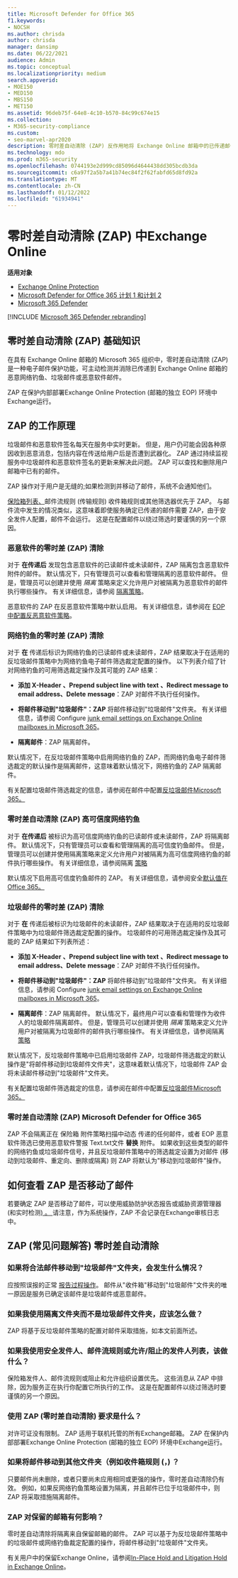 ```yaml
---
title: Microsoft Defender for Office 365
f1.keywords:
- NOCSH
ms.author: chrisda
author: chrisda
manager: dansimp
ms.date: 06/22/2021
audience: Admin
ms.topic: conceptual
ms.localizationpriority: medium
search.appverid:
- MOE150
- MED150
- MBS150
- MET150
ms.assetid: 96deb75f-64e8-4c10-b570-84c99c674e15
ms.collection:
- M365-security-compliance
ms.custom:
- seo-marvel-apr2020
description: 零时差自动清除 (ZAP) 反作用地将 Exchange Online 邮箱中的已传递邮件移动到垃圾邮件文件夹或隔离邮箱，这些邮件在传递后被识别为垃圾邮件、网络钓鱼或包含恶意软件。
ms.technology: mdo
ms.prod: m365-security
ms.openlocfilehash: 0744193e2d999cd85096d4644438dd305bcdb3da
ms.sourcegitcommit: c6a97f2a5b7a41b74ec84f2f62fabfd65d8fd92a
ms.translationtype: MT
ms.contentlocale: zh-CN
ms.lasthandoff: 01/12/2022
ms.locfileid: "61934941"
---
```

# <a name="zero-hour-auto-purge-zap-in-exchange-online"></a>零时差自动清除 (ZAP) 中Exchange Online

**适用对象**
- [Exchange Online Protection](exchange-online-protection-overview.md)
- [Microsoft Defender for Office 365 计划 1 和计划 2](defender-for-office-365.md)
- [Microsoft 365 Defender](../defender/microsoft-365-defender.md)

[!INCLUDE [Microsoft 365 Defender rebranding](../includes/microsoft-defender-for-office.md)]

## <a name="zero-hour-auto-purge-zap-basics"></a>零时差自动清除 (ZAP) 基础知识

在具有 Exchange Online 邮箱的 Microsoft 365 组织中，零时差自动清除 (ZAP) 是一种电子邮件保护功能，可主动检测并消除已传递到 Exchange Online 邮箱的恶意网络钓鱼、垃圾邮件或恶意软件邮件。

ZAP 在保护内部部署Exchange Online Protection (邮箱的独立 EOP) 环境中Exchange运行。

## <a name="how-zap-works"></a>ZAP 的工作原理

垃圾邮件和恶意软件签名每天在服务中实时更新。 但是，用户仍可能会因各种原因收到恶意消息，包括内容在传送给用户后是否遭到武器化。 ZAP 通过持续监视服务中垃圾邮件和恶意软件签名的更新来解决此问题。 ZAP 可以查找和删除用户邮箱中已有的邮件。

ZAP 操作对于用户是无缝的;如果检测到并移动了邮件，系统不会通知他们。

[保险箱列表、](create-safe-sender-lists-in-office-365.md)邮件流规则 (传输规则) 收件箱规则或其他筛选器优先于 ZAP。 与邮件流中发生的情况类似，这意味着即使服务确定已传递的邮件需要 ZAP，由于安全发件人配置，邮件不会运行。 这是在配置邮件以绕过筛选时要谨慎的另一个原因。

### <a name="zero-hour-auto-purge-zap-for-malware"></a>恶意软件的零时差 (ZAP) 清除

对于 **在传递后** 发现包含恶意软件的已读邮件或未读邮件，ZAP 隔离包含恶意软件附件的邮件。 默认情况下，只有管理员可以查看和管理隔离的恶意软件邮件。 但是，管理员可以创建并使用 _隔离_ 策略来定义允许用户对被隔离为恶意软件的邮件执行哪些操作。 有关详细信息，请参阅 [隔离策略](quarantine-policies.md)。

恶意软件的 ZAP 在反恶意软件策略中默认启用。 有关详细信息，请参阅在 [EOP 中配置反恶意软件策略](configure-anti-malware-policies.md)。

### <a name="zero-hour-auto-purge-zap-for-phishing"></a>网络钓鱼的零时差 (ZAP) 清除

对于 **在** 传递后标识为网络钓鱼的已读邮件或未读邮件，ZAP 结果取决于在适用的反垃圾邮件策略中为网络钓鱼电子邮件筛选裁定配置的操作。 以下列表介绍了针对网络钓鱼的可用筛选裁定操作及其可能的 ZAP 结果：

- **添加 X-Header** **、Prepend subject line with text** **、Redirect message to email address、Delete** **message**：ZAP 对邮件不执行任何操作。

- **将邮件移动到"垃圾邮件"：ZAP** 将邮件移动到"垃圾邮件"文件夹。 有关详细信息，请参阅 Configure [junk email settings on Exchange Online mailboxes in Microsoft 365](configure-junk-email-settings-on-exo-mailboxes.md)。

- **隔离邮件**：ZAP 隔离邮件。

默认情况下，在反垃圾邮件策略中启用网络钓鱼的 ZAP，而网络钓鱼电子邮件筛选裁定的默认操作是隔离邮件，这意味着默认情况下，网络钓鱼的 ZAP 隔离邮件。

有关配置垃圾邮件筛选裁定的信息，请参阅在邮件中配置[反垃圾邮件Microsoft 365。](configure-your-spam-filter-policies.md)

### <a name="zero-hour-auto-purge-zap-for-high-confidence-phishing"></a>零时差自动清除 (ZAP) 高可信度网络钓鱼

对于 **在传递后** 被标识为高可信度网络钓鱼的已读邮件或未读邮件，ZAP 将隔离邮件。 默认情况下，只有管理员可以查看和管理隔离的高可信度钓鱼邮件。 但是，管理员可以创建并使用隔离策略来定义允许用户对被隔离为高可信度网络钓鱼的邮件执行哪些操作。 有关详细信息，请参阅隔离 [策略](quarantine-policies.md)

默认情况下启用高可信度钓鱼邮件的 ZAP。 有关详细信息，请参阅安全[默认值在Office 365。](secure-by-default.md)

### <a name="zero-hour-auto-purge-zap-for-spam"></a>垃圾邮件的零时差 (ZAP) 清除

对于 **在** 传递后被标识为垃圾邮件的未读邮件，ZAP 结果取决于在适用的反垃圾邮件策略中为垃圾邮件筛选裁定配置的操作。 垃圾邮件的可用筛选裁定操作及其可能的 ZAP 结果如下列表所述：

- **添加 X-Header** **、Prepend subject line with text** **、Redirect message to email address、Delete** **message**：ZAP 对邮件不执行任何操作。

- **将邮件移动到"垃圾邮件"：ZAP** 将邮件移动到"垃圾邮件"文件夹。 有关详细信息，请参阅 Configure [junk email settings on Exchange Online mailboxes in Microsoft 365](configure-junk-email-settings-on-exo-mailboxes.md)。

- **隔离邮件**：ZAP 隔离邮件。 默认情况下，最终用户可以查看和管理作为收件人的垃圾邮件隔离邮件。 但是，管理员可以创建并使用 _隔离_ 策略来定义允许用户对被隔离为垃圾邮件的邮件执行哪些操作。 有关详细信息，请参阅隔离 [策略](quarantine-policies.md)

默认情况下，反垃圾邮件策略中已启用垃圾邮件 ZAP，垃圾邮件筛选裁定的默认操作是"将邮件移动到垃圾邮件文件夹"，这意味着默认情况下，垃圾邮件 ZAP 会将未读邮件移动到"垃圾邮件"文件夹。 

有关配置垃圾邮件筛选裁定的信息，请参阅在邮件中配置[反垃圾邮件Microsoft 365。](configure-your-spam-filter-policies.md)

### <a name="zero-hour-auto-purge-zap-considerations-for-microsoft-defender-for-office-365"></a>零时差自动清除 (ZAP) Microsoft Defender for Office 365

ZAP 不会隔离正在 保险箱 附件策略扫描中动态 [](safe-attachments.md#dynamic-delivery-in-safe-attachments-policies)传递的任何邮件，或者 EOP 恶意软件筛选已使用恶意软件警报 Text.txt文件 **替换** 附件。 如果收到这些类型的邮件的网络钓鱼或垃圾邮件信号，并且反垃圾邮件策略中的筛选裁定设置为对邮件 (移动到垃圾邮件、重定向、删除或隔离) 则 ZAP 将默认为"移动到垃圾邮件"操作。

## <a name="how-to-see-if-zap-moved-your-message"></a>如何查看 ZAP 是否移动了邮件

若要确定 ZAP 是否移动了邮件，可以使用威胁防护[](view-email-security-reports.md#threat-protection-status-report)状态报告或威胁资源管理器 (和实时检测[) 。 ](threat-explorer.md) 请注意，作为系统操作，ZAP 不会记录在Exchange审核日志中。

## <a name="zero-hour-auto-purge-zap-faq"></a>ZAP (常见问题解答) 零时差自动清除

### <a name="what-happens-if-a-legitimate-message-is-moved-to-the-junk-email-folder"></a>如果将合法邮件移动到"垃圾邮件"文件夹，会发生什么情况？

应按照误报的正常 [报告过程操作](report-junk-email-messages-to-microsoft.md)。 邮件从"收件箱"移动到"垃圾邮件"文件夹的唯一原因是服务已确定该邮件是垃圾邮件或恶意邮件。

### <a name="what-if-i-use-the-quarantine-folder-instead-of-the-junk-mail-folder"></a>如果我使用隔离文件夹而不是垃圾邮件文件夹，应该怎么做？

ZAP 将基于反垃圾邮件策略的配置对邮件采取措施，如本文前面所述。

### <a name="what-if-im-using-safe-senders-mail-flow-rules-or-allowedblocked-sender-lists"></a>如果我使用安全发件人、邮件流规则或允许/阻止的发件人列表，该做什么？

保险箱发件人、邮件流规则或阻止和允许组织设置优先。 这些消息从 ZAP 中排除，因为服务正在执行你配置它所执行的工作。 这是在配置邮件以绕过筛选时要谨慎的另一个原因。

### <a name="what-are-the-licensing-requirements-for-zero-hour-auto-purge-zap-to-work"></a>使用 ZAP (零时差自动清除) 要求是什么？

对许可证没有限制。 ZAP 适用于联机托管的所有Exchange邮箱。 ZAP 在保护内部部署Exchange Online Protection (邮箱的独立 EOP) 环境中Exchange运行。

### <a name="what-if-a-message-is-moved-to-another-folder-eg-inbox-rules"></a>如果将邮件移动到其他文件夹（例如收件箱规则 (，) ？

只要邮件尚未删除，或者只要尚未应用相同或更强的操作，零时差自动清除仍有效。 例如，如果反网络钓鱼策略设置为隔离，并且邮件已位于垃圾邮件中，则 ZAP 将采取措施隔离邮件。

### <a name="how-does-zap-affect-mailboxes-on-hold"></a>ZAP 对保留的邮箱有何影响？

零时差自动清除将隔离来自保留邮箱的邮件。 ZAP 可以基于为反垃圾邮件策略中的垃圾邮件或网络钓鱼裁定配置的操作，将邮件移动到"垃圾邮件"文件夹。

有关用户中的保留Exchange Online，请参阅[In-Place Hold and Litigation Hold in Exchange Online](/Exchange/security-and-compliance/in-place-and-litigation-holds)。
